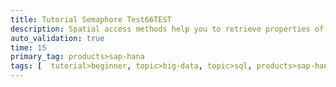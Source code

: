 ```yaml
---
title: Tutorial Semaphore Test66TEST
description: Spatial access methods help you to retrieve properties of geometries
auto_validation: true
time: 15
primary_tag: products>sap-hana
tags: [  tutorial>beginner, topic>big-data, topic>sql, products>sap-hana, products>sap-hana\,-express-edition, tutorial>community]
---
```


